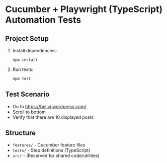 # Cucumber + Playwright (TypeScript) Automation Tests

## Project Setup

1. Install dependencies:
   ```powershell
   npm install
   ```
2. Run tests:
   ```powershell
   npm test
   ```

## Test Scenario
- Go to https://belivi.wordpress.com/
- Scroll to bottom
- Verify that there are 10 displayed posts

## Structure
- `features/` - Cucumber feature files
- `tests/` - Step definitions (TypeScript)
- `src/` - (Reserved for shared code/utilities)
